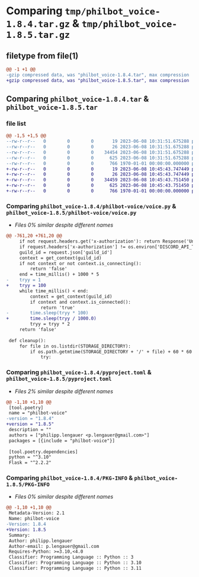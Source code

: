 # Comparing `tmp/philbot_voice-1.8.4.tar.gz` & `tmp/philbot_voice-1.8.5.tar.gz`

## filetype from file(1)

```diff
@@ -1 +1 @@
-gzip compressed data, was "philbot_voice-1.8.4.tar", max compression
+gzip compressed data, was "philbot_voice-1.8.5.tar", max compression
```

## Comparing `philbot_voice-1.8.4.tar` & `philbot_voice-1.8.5.tar`

### file list

```diff
@@ -1,5 +1,5 @@
--rw-r--r--   0        0        0       19 2023-06-08 10:31:51.675288 philbot_voice-1.8.4/philbot-voice/__init__.py
--rw-r--r--   0        0        0       26 2023-06-08 10:31:51.675288 philbot_voice-1.8.4/philbot-voice/__main__.py
--rw-r--r--   0        0        0    34454 2023-06-08 10:31:51.675288 philbot_voice-1.8.4/philbot-voice/voice.py
--rw-r--r--   0        0        0      625 2023-06-08 10:31:51.675288 philbot_voice-1.8.4/pyproject.toml
--rw-r--r--   0        0        0      766 1970-01-01 00:00:00.000000 philbot_voice-1.8.4/PKG-INFO
+-rw-r--r--   0        0        0       19 2023-06-08 10:45:43.747449 philbot_voice-1.8.5/philbot-voice/__init__.py
+-rw-r--r--   0        0        0       26 2023-06-08 10:45:43.747449 philbot_voice-1.8.5/philbot-voice/__main__.py
+-rw-r--r--   0        0        0    34459 2023-06-08 10:45:43.751450 philbot_voice-1.8.5/philbot-voice/voice.py
+-rw-r--r--   0        0        0      625 2023-06-08 10:45:43.751450 philbot_voice-1.8.5/pyproject.toml
+-rw-r--r--   0        0        0      766 1970-01-01 00:00:00.000000 philbot_voice-1.8.5/PKG-INFO
```

### Comparing `philbot_voice-1.8.4/philbot-voice/voice.py` & `philbot_voice-1.8.5/philbot-voice/voice.py`

 * *Files 0% similar despite different names*

```diff
@@ -761,20 +761,20 @@
     if not request.headers.get('x-authorization'): return Response('Unauthorized', status=401)
     if request.headers['x-authorization'] != os.environ['DISCORD_API_TOKEN']: return Response('Forbidden', status=403)
     guild_id = request.json['guild_id']
     context = get_context(guild_id)
     if not context or not context.is_connecting():
         return 'false'
     end = time_millis() + 1000 * 5
-    tryy = 1
+    tryy = 100
     while time_millis() < end:
         context = get_context(guild_id)
         if context and context.is_connected():
             return 'true'
-        time.sleep(tryy * 100)
+        time.sleep(tryy / 1000.0)
         tryy = tryy * 2
     return 'false'
 
 def cleanup():
     for file in os.listdir(STORAGE_DIRECTORY):
         if os.path.getmtime(STORAGE_DIRECTORY + '/' + file) + 60 * 60 < time_seconds():
             try:
```

### Comparing `philbot_voice-1.8.4/pyproject.toml` & `philbot_voice-1.8.5/pyproject.toml`

 * *Files 2% similar despite different names*

```diff
@@ -1,10 +1,10 @@
 [tool.poetry]
 name = "philbot-voice"
-version = "1.8.4"
+version = "1.8.5"
 description = ""
 authors = ["philipp.lengauer <p.lengauer@gmail.com>"]
 packages = [{include = "philbot-voice"}]
 
 [tool.poetry.dependencies]
 python = "^3.10"
 Flask = "^2.2.2"
```

### Comparing `philbot_voice-1.8.4/PKG-INFO` & `philbot_voice-1.8.5/PKG-INFO`

 * *Files 0% similar despite different names*

```diff
@@ -1,10 +1,10 @@
 Metadata-Version: 2.1
 Name: philbot-voice
-Version: 1.8.4
+Version: 1.8.5
 Summary: 
 Author: philipp.lengauer
 Author-email: p.lengauer@gmail.com
 Requires-Python: >=3.10,<4.0
 Classifier: Programming Language :: Python :: 3
 Classifier: Programming Language :: Python :: 3.10
 Classifier: Programming Language :: Python :: 3.11
```

